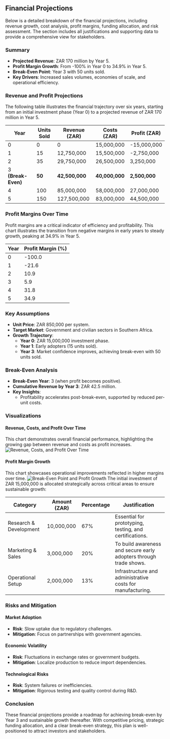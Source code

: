 ## **Financial Projections**

Below is a detailed breakdown of the financial projections, including revenue
growth, cost analysis, profit margins, funding allocation, and risk assessment.
The section includes all justifications and supporting data to provide a
comprehensive view for stakeholders.

### **Summary**

- **Projected Revenue**: ZAR 170 million by Year 5.
- **Profit Margin Growth**: From -100% in Year 0 to 34.9% in Year 5.
- **Break-Even Point**: Year 3 with 50 units sold.
- **Key Drivers**: Increased sales volumes, economies of scale, and operational
  efficiency.

### **Revenue and Profit Projections**

The following table illustrates the financial trajectory over six years,
starting from an initial investment phase (Year 0) to a projected revenue of ZAR
170 million in Year 5.

| **Year**           | **Units Sold** | **Revenue (ZAR)** | **Costs (ZAR)** | **Profit (ZAR)** |
| ------------------ | -------------- | ----------------- | --------------- | ---------------- |
| 0                  | 0              | 0                 | 15,000,000      | -15,000,000      |
| 1                  | 15             | 12,750,000        | 15,500,000      | -2,750,000       |
| 2                  | 35             | 29,750,000        | 26,500,000      | 3,250,000        |
| 3 **(Break-Even)** | **50**         | **42,500,000**    | **40,000,000**  | **2,500,000**    |
| 4                  | 100            | 85,000,000        | 58,000,000      | 27,000,000       |
| 5                  | 150            | 127,500,000       | 83,000,000      | 44,500,000       |

### **Profit Margins Over Time**

Profit margins are a critical indicator of efficiency and profitability. This
chart illustrates the transition from negative margins in early years to steady
growth, peaking at 34.9% in Year 5.

| **Year** | **Profit Margin (%)** |
| -------- | --------------------- |
| 0        | -100.0                |
| 1        | -21.6                 |
| 2        | 10.9                  |
| 3        | 5.9                   |
| 4        | 31.8                  |
| 5        | 34.9                  |

### **Key Assumptions**

- **Unit Price**: ZAR 850,000 per system.
- **Target Market**: Government and civilian sectors in Southern Africa.
- **Growth Trajectory**:
  - **Year 0**: ZAR 15,000,000 investment phase.
  - **Year 1**: Early adopters (15 units sold).
  - **Year 3**: Market confidence improves, achieving break-even with 50 units
    sold.

### **Break-Even Analysis**

- **Break-Even Year**: 3 (when profit becomes positive).
- **Cumulative Revenue by Year 3**: ZAR 42.5 million.
- **Key Insights**:
  - Profitability accelerates post-break-even, supported by reduced per-unit
    costs.

### **Visualizations**

#### **Revenue, Costs, and Profit Over Time**

This chart demonstrates overall financial performance, highlighting the growing
gap between revenue and costs as profit increases.
![Revenue, Costs, and Profit Over Time](pathname://assets/images/revenue_costs_profit_break_even.png)

#### **Profit Margin Growth**

This chart showcases operational improvements reflected in higher margins over
time.
![Break-Even Point and Profit Growth](pathname://assets/images/profit_margin_growth_over_time.png)
The initial investment of ZAR 15,000,000 is allocated strategically across
critical areas to ensure sustainable growth:

| **Category**           | **Amount (ZAR)** | **Percentage** | **Justification**                                                 |
| ---------------------- | ---------------- | -------------- | ----------------------------------------------------------------- |
| Research & Development | 10,000,000       | 67%            | Essential for prototyping, testing, and certifications.           |
| Marketing & Sales      | 3,000,000        | 20%            | To build awareness and secure early adopters through trade shows. |
| Operational Setup      | 2,000,000        | 13%            | Infrastructure and administrative costs for manufacturing.        |

### **Risks and Mitigation**

#### **Market Adoption**

- **Risk**: Slow uptake due to regulatory challenges.
- **Mitigation**: Focus on partnerships with government agencies.

#### **Economic Volatility**

- **Risk**: Fluctuations in exchange rates or government budgets.
- **Mitigation**: Localize production to reduce import dependencies.

#### **Technological Risks**

- **Risk**: System failures or inefficiencies.
- **Mitigation**: Rigorous testing and quality control during R&D.

### **Conclusion**

These financial projections provide a roadmap for achieving break-even by Year 3
and sustainable growth thereafter. With competitive pricing, strategic funding
allocation, and a clear break-even strategy, this plan is well-positioned to
attract investors and stakeholders.
